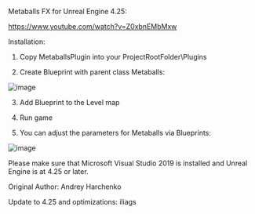 Metaballs FX for Unreal Engine 4.25:

https://www.youtube.com/watch?v=Z0xbnEMbMxw



Installation:

1) Copy MetaballsPlugin into your ProjectRootFolder\Plugins

2) Create Blueprint with parent class Metaballs:

![image](https://cloud.githubusercontent.com/assets/9151008/13838301/e6cfb902-ec23-11e5-9de8-7aa44092e00d.png)


3) Add Blueprint to the Level map

4) Run game

5) You can adjust the parameters for Metaballs via Blueprints:

![image](https://cloud.githubusercontent.com/assets/9151008/13838346/46b6a70e-ec24-11e5-9898-07a615118e16.png)



Please make sure that Microsoft Visual Studio 2019 is installed and Unreal Engine is at 4.25 or later.


Original Author: Andrey Harchenko

Update to 4.25 and optimizations: iliags
